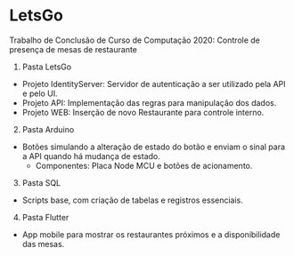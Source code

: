 # LetsGo
Trabalho de Conclusão de Curso de Computação 2020: Controle de presença de mesas de restaurante

1. Pasta LetsGo
  - Projeto IdentityServer: Servidor de autenticação a ser utilizado pela API e pelo UI.
  - Projeto API: Implementação das regras para manipulação dos dados.
  - Projeto WEB: Inserção de novo Restaurante para controle interno.
 
2. Pasta Arduino
  - Botões simulando a alteração de estado do botão e enviam o sinal para a API quando há mudança de estado.
    - Componentes: Placa Node MCU e botões de acionamento.
  
3. Pasta SQL
  - Scripts base, com criação de tabelas e registros essenciais.
 
4. Pasta Flutter
  - App mobile para mostrar os restaurantes próximos e a disponibilidade das mesas.
